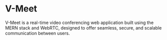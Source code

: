 # V-Meet
V-Meet is a real-time video conferencing web application built using the MERN stack and WebRTC, designed to offer seamless, secure, and scalable communication between users.

